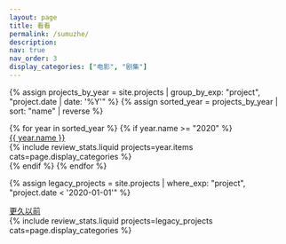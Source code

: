 ```yaml
---
layout: page
title: 看看
permalink: /sumuzhe/
description:
nav: true
nav_order: 3
display_categories: ["电影", "剧集"]
---
```


{% assign projects_by_year = site.projects | group_by_exp: "project", "project.date | date: '%Y'" %}
{% assign sorted_year = projects_by_year | sort: "name" | reverse %}

<!-- pages/projects.md -->
<div class="projects">
  {% for year in sorted_year %}
    {% if year.name >= "2020" %}
      <div class="year">
        <a href="{{ year.name | prepend: '/sumuzhe/' | prepend: site.baseurl}}">
        <i class="fa-solid fa-calendar fa-sm"></i>
          {{ year.name }}
        </a>
      </div>
      <div class="review-stats">
        {% include review_stats.liquid projects=year.items cats=page.display_categories %}
      </div>
    {% endif %}
  {% endfor %}

  {% assign legacy_projects = site.projects | where_exp: "project", "project.date < '2020-01-01'" %}
    <div class="year">
      <a href="{{ 'before2020' | prepend: '/sumuzhe/' | prepend: site.baseurl}}">
        <i class="fa-solid fa-calendar fa-sm"></i>
          更久以前
      </a>
    </div>
    <div class="review-stats">
      {% include review_stats.liquid projects=legacy_projects cats=page.display_categories %}
    </div>
</div>
